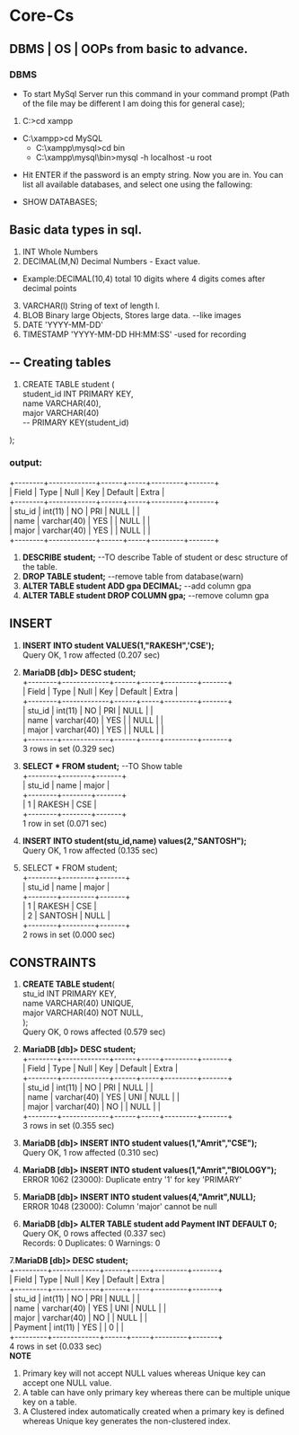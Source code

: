 # Core-Cs
## DBMS | OS | OOPs from basic to advance.



### DBMS

* To start MySql Server run this command in your command prompt (Path of the file may be different I am doing this for general case);

1. C:\>cd xampp
  - C:\xampp>cd MySQL 
    - C:\xampp\mysql>cd bin 
     - C:\xampp\mysql\bin>mysql -h localhost -u root
* Hit ENTER if the password is an empty string. Now you are in. You can list all available databases, and select one using the fallowing:

* SHOW DATABASES;


## Basic data types in sql.

1. INT              Whole Numbers
2. DECIMAL(M,N)     Decimal Numbers - Exact value. 
- Example:DECIMAL(10,4) total 10 digits where 4 digits comes after decimal points
3. VARCHAR(l)       String of text of length l.
4. BLOB             Binary large Objects, Stores large data. --like images
5. DATE             'YYYY-MM-DD'
6. TIMESTAMP         'YYYY-MM-DD  HH:MM:SS' -used for recording


## -- Creating tables
1.   CREATE TABLE student (  <br/>
     student_id INT PRIMARY KEY, <br/>
     name VARCHAR(40),<br/>
     major VARCHAR(40)<br/>
     -- PRIMARY KEY(student_id)<br/>

);

### output:
+--------+-------------+------+-----+---------+-------+<br/>
| Field  | Type        | Null | Key | Default | Extra |<br/>
+--------+-------------+------+-----+---------+-------+<br/>
| stu_id | int(11)     | NO   | PRI | NULL    |       |<br/>
| name   | varchar(40) | YES  |     | NULL    |       |<br/>
| major  | varchar(40) | YES  |     | NULL    |       |<br/>
+--------+-------------+------+-----+---------+-------+<br/>
1. **DESCRIBE student;** --TO describe Table of student or desc structure of the table.
2. **DROP TABLE student;** --remove table from database(warn)
3. **ALTER TABLE student ADD gpa DECIMAL;** --add column gpa
4. **ALTER TABLE student DROP COLUMN gpa;**  --remove column gpa

## INSERT 
1. **INSERT INTO student VALUES(1,"RAKESH",'CSE');**<br/>
Query OK, 1 row affected (0.207 sec)<br/>

2. **MariaDB [db]> DESC student;**<br/>
+--------+-------------+------+-----+---------+-------+<br/>
| Field  | Type        | Null | Key | Default | Extra |<br/>
+--------+-------------+------+-----+---------+-------+<br/>
| stu_id | int(11)     | NO   | PRI | NULL    |       |<br/>
| name   | varchar(40) | YES  |     | NULL    |       |<br/>
| major  | varchar(40) | YES  |     | NULL    |       |<br/>
+--------+-------------+------+-----+---------+-------+<br/>
3 rows in set (0.329 sec)<br/>

3. **SELECT * FROM student;** --TO Show table<br/>
+--------+--------+-------+<br/>
| stu_id | name   | major |<br/>
+--------+--------+-------+<br/>
|      1 | RAKESH | CSE   |<br/>
+--------+--------+-------+<br/>
1 row in set (0.071 sec)<br/>

4. **INSERT INTO student(stu_id,name) values(2,"SANTOSH");**<br/>
Query OK, 1 row affected (0.135 sec)<br/>

5. SELECT * FROM student;<br/>
+--------+---------+-------+<br/>
| stu_id | name    | major |<br/>
+--------+---------+-------+<br/>
|      1 | RAKESH  | CSE   |<br/>
|      2 | SANTOSH | NULL  |<br/>
+--------+---------+-------+<br/>
2 rows in set (0.000 sec)<br/>
## CONSTRAINTS
1. **CREATE TABLE student**(<br/>
     stu_id INT PRIMARY KEY,<br/>
     name VARCHAR(40) UNIQUE,<br/>
     major VARCHAR(40) NOT NULL,<br/>
     );<br/>
Query OK, 0 rows affected (0.579 sec)<br/>

2. **MariaDB [db]> DESC student;**<br/>
+--------+-------------+------+-----+---------+-------+<br/>
| Field  | Type        | Null | Key | Default | Extra |<br/>
+--------+-------------+------+-----+---------+-------+<br/>
| stu_id | int(11)     | NO   | PRI | NULL    |       |<br/>
| name   | varchar(40) | YES  | UNI | NULL    |       |<br/>
| major  | varchar(40) | NO   |     | NULL    |       |<br/>
+--------+-------------+------+-----+---------+-------+<br/>
3 rows in set (0.355 sec)<br/>

3. **MariaDB [db]> INSERT INTO student values(1,"Amrit","CSE");** <br/>
Query OK, 1 row affected (0.310 sec)<br/>

4. **MariaDB [db]> INSERT INTO student values(1,"Amrit","BIOLOGY");**<br/>
ERROR 1062 (23000): Duplicate entry '1' for key 'PRIMARY'<br/>
5. **MariaDB [db]> INSERT INTO student values(4,"Amrit",NULL);**<br/>
ERROR 1048 (23000): Column 'major' cannot be null<br/>
6. **MariaDB [db]> ALTER TABLE student add Payment INT DEFAULT 0;**<br/>
Query OK, 0 rows affected (0.337 sec)<br/>
Records: 0  Duplicates: 0  Warnings: 0<br/>

7.**MariaDB [db]> DESC student;**<br/>
+---------+-------------+------+-----+---------+-------+<br/>
| Field   | Type        | Null | Key | Default | Extra |<br/>
+---------+-------------+------+-----+---------+-------+<br/>
| stu_id  | int(11)     | NO   | PRI | NULL    |       |<br/>
| name    | varchar(40) | YES  | UNI | NULL    |       |<br/>
| major   | varchar(40) | NO   |     | NULL    |       |<br/>
| Payment | int(11)     | YES  |     | 0       |       |<br/>
+---------+-------------+------+-----+---------+-------+<br/>
4 rows in set (0.033 sec)<br/>
**NOTE**
1. Primary key will not accept NULL values whereas Unique key can accept one NULL value.<br/>
2. A table can have only primary key whereas there can be multiple unique key on a table.<br/>
3. A Clustered index automatically created when a primary key is defined whereas Unique key generates the non-clustered index.<br/>
